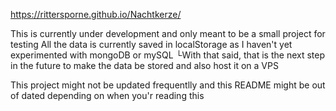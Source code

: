 https://rittersporne.github.io/Nachtkerze/

This is currently under development and only meant to be a small project for testing
All the data is currently saved in localStorage as I haven't yet experimented with mongoDB or mySQL
└With that said, that is the next step in the future to make the data be stored and also host it on a VPS

This project might not be updated frequentlly and this README might be out of dated depending on when you'r reading this
